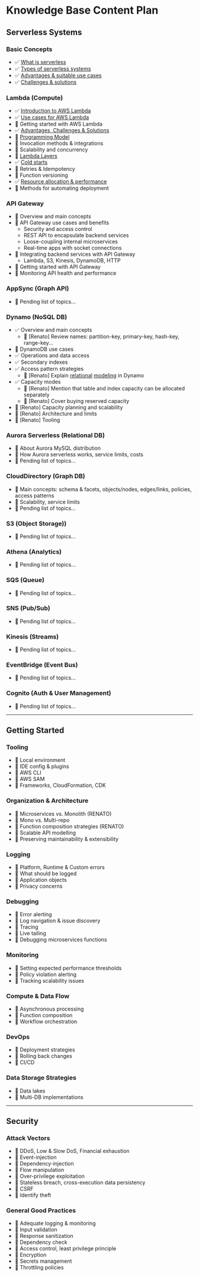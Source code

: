 # Knowledge Base Content Plan

## Serverless Systems

### Basic Concepts
* :white_check_mark: [What is serverless](https://dashbird.io/knowledge-base/basic-concepts/what-is-serverless/)
* :white_check_mark: [Types of serverless systems](https://dashbird.io/knowledge-base/basic-concepts/types-of-serverless-systems/)
* :white_check_mark: [Advantages & suitable use cases](https://dashbird.io/knowledge-base/basic-concepts/serverless-advantages-and-use-cases/)
* :white_check_mark: [Challenges & solutions](https://dashbird.io/knowledge-base/basic-concepts/serverless-advantages-and-use-cases/)

### Lambda (Compute)

* :white_check_mark: [Introduction to AWS Lambda](https://dashbird.io/knowledge-base/aws-lambda/introduction-to-aws-lambda/)
* :white_check_mark: [Use cases for AWS Lambda](https://dashbird.io/knowledge-base/aws-lambda/use-cases/)
* :black_square_button: Getting started with AWS Lambda
* :white_check_mark: [Advantages, Challenges & Solutions](https://dashbird.io/knowledge-base/aws-lambda/advantages-challenges-solutions/)
* :black_square_button: [Programming Model](https://dashbird.io/knowledge-base/aws-lambda/programming-model.md/)
* :black_square_button: Invocation methods & integrations
* :black_square_button: Scalability and concurrency
* :black_square_button: [Lambda Layers]((https://dashbird.io/knowledge-base/aws-lambda/lambda-layers/))
* :white_check_mark: [Cold starts](https://dashbird.io/knowledge-base/aws-lambda/cold-starts/)
* :black_square_button: Retries & Idempotency
* :black_square_button: Function versioning
* :white_check_mark: [Resource allocation & performance](https://dashbird.io/knowledge-base/aws-lambda/resource-allocation-and-performance/)
* :black_square_button: Methods for automating deployment

### API Gateway

* :black_square_button: Overview and main concepts
* :black_square_button: API Gateway use cases and benefits
    * Security and access control
    * REST API to encapsulate backend services
    * Loose-coupling internal microservices
    * Real-time apps with socket connections
* :black_square_button: Integrating backend services with API Gateway
    * Lambda, S3, Kinesis, DynamoDB, HTTP
* :black_square_button: Getting started with API Gateway
* :black_square_button: Monitoring API health and performance

### AppSync (Graph API)

* :black_square_button: Pending list of topics...

### Dynamo (NoSQL DB)

* :white_check_mark: Overview and main concepts
    * :black_square_button: [Renato] Review names: partition-key, primary-key, hash-key, range-key...
* :black_square_button: DynamoDB use cases
* :white_check_mark: Operations and data access
* :white_check_mark: Secondary indexes
* :white_check_mark: Access pattern strategies
    * :black_square_button: [Renato] Explain [relational](https://www.alexdebrie.com/posts/dynamodb-patterns-serverless/) [modeling](https://docs.aws.amazon.com/amazondynamodb/latest/developerguide/bp-adjacency-graphs.html) in Dynamo
* :white_check_mark: Capacity modes
    * :black_square_button: [Renato] Mention that table and index capacity can be allocated separately
    * :black_square_button: [Renato] Cover buying reserved capacity
* :black_square_button: [Renato] Capacity planning and scalability
* :black_square_button: [Renato] Architecture and limits
* :black_square_button: [Renato] Tooling

### Aurora Serverless (Relational DB)

* :black_square_button: About Aurora MySQL distribution
* :black_square_button: How Aurora serverless works, service limits, costs
* :black_square_button: Pending list of topics...

### CloudDirectory (Graph DB)

* :black_square_button: Main concepts: schema & facets, objects/nodes, edges/links, policies, access patterns
* :black_square_button: Scalability, service limits
* :black_square_button: Pending list of topics...

### S3 (Object Storage))

* :black_square_button: Pending list of topics...

### Athena (Analytics)

* :black_square_button: Pending list of topics...

### SQS (Queue)

* :black_square_button: Pending list of topics...

### SNS (Pub/Sub)

* :black_square_button: Pending list of topics...

### Kinesis (Streams)

* :black_square_button: Pending list of topics...

### EventBridge (Event Bus)

* :black_square_button: Pending list of topics...

### Cognito (Auth & User Management)

* :black_square_button: Pending list of topics...

---

## Getting Started

### Tooling

* :black_square_button: Local environment
* :black_square_button: IDE config & plugins
* :black_square_button: AWS CLI
* :black_square_button: AWS SAM
* :black_square_button: Frameworks, CloudFormation, CDK
    
### Organization & Architecture

* :black_square_button: Microservices vs. Monolith (RENATO)
* :black_square_button: Mono vs. Multi-repo
* :black_square_button: Function composition strategies (RENATO)
* :black_square_button: Scalable API modelling
* :black_square_button: Preserving maintainability & extensibility

### Logging

* :black_square_button: Platform, Runtime & Custom errors
* :black_square_button: What should be logged
* :black_square_button: Application objects
* :black_square_button: Privacy concerns

### Debugging

* :black_square_button: Error alerting
* :black_square_button: Log navigation & issue discovery
* :black_square_button: Tracing
* :black_square_button: Live tailing
* :black_square_button: Debugging microservices functions

### Monitoring

* :black_square_button: Setting expected performance thresholds
* :black_square_button: Policy violation alerting
* :black_square_button: Tracking scalability issues

### Compute & Data Flow

* :black_square_button: Asynchronous processing
* :black_square_button: Function composition
* :black_square_button: Workflow orchestration

### DevOps

* :black_square_button: Deployment strategies
* :black_square_button: Rolling back changes
* :black_square_button: CI/CD

### Data Storage Strategies

* :black_square_button: Data lakes
* :black_square_button: Multi-DB implementations

---

## Security

### Attack Vectors

* :black_square_button: DDoS, Low & Slow DoS, Financial exhaustion
* :black_square_button: Event-injection
* :black_square_button: Dependency-injection
* :black_square_button: Flow manipulation
* :black_square_button: Over-privilege exploitation
* :black_square_button: Stateless breach, cross-execution data persistency
* :black_square_button: CSRF
* :black_square_button: Identify theft

### General Good Practices

* :black_square_button: Adequate logging & monitoring
* :black_square_button: Input validation
* :black_square_button: Response sanitization
* :black_square_button: Dependency check
* :black_square_button: Access control, least privilege principle
* :black_square_button: Encryption
* :black_square_button: Secrets management
* :black_square_button: Throttling policies
